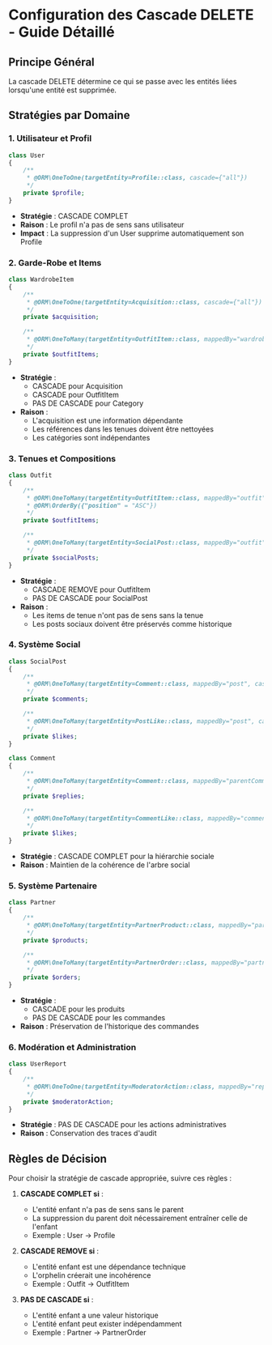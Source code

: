 # Configuration des Cascade DELETE - Guide Détaillé

## Principe Général
La cascade DELETE détermine ce qui se passe avec les entités liées lorsqu'une entité est supprimée.

## Stratégies par Domaine

### 1. Utilisateur et Profil
```php
class User
{
    /**
     * @ORM\OneToOne(targetEntity=Profile::class, cascade={"all"})
     */
    private $profile;
}
```
- **Stratégie** : CASCADE COMPLET
- **Raison** : Le profil n'a pas de sens sans utilisateur
- **Impact** : La suppression d'un User supprime automatiquement son Profile

### 2. Garde-Robe et Items
```php
class WardrobeItem
{
    /**
     * @ORM\OneToOne(targetEntity=Acquisition::class, cascade={"all"})
     */
    private $acquisition;

    /**
     * @ORM\OneToMany(targetEntity=OutfitItem::class, mappedBy="wardrobeItem", cascade={"remove"})
     */
    private $outfitItems;
}
```
- **Stratégie** : 
  - CASCADE pour Acquisition
  - CASCADE pour OutfitItem
  - PAS DE CASCADE pour Category
- **Raison** : 
  - L'acquisition est une information dépendante
  - Les références dans les tenues doivent être nettoyées
  - Les catégories sont indépendantes

### 3. Tenues et Compositions
```php
class Outfit
{
    /**
     * @ORM\OneToMany(targetEntity=OutfitItem::class, mappedBy="outfit", cascade={"persist", "remove"})
     * @ORM\OrderBy({"position" = "ASC"})
     */
    private $outfitItems;

    /**
     * @ORM\OneToMany(targetEntity=SocialPost::class, mappedBy="outfit", cascade={"persist"})
     */
    private $socialPosts;
}
```
- **Stratégie** :
  - CASCADE REMOVE pour OutfitItem
  - PAS DE CASCADE pour SocialPost
- **Raison** :
  - Les items de tenue n'ont pas de sens sans la tenue
  - Les posts sociaux doivent être préservés comme historique

### 4. Système Social
```php
class SocialPost
{
    /**
     * @ORM\OneToMany(targetEntity=Comment::class, mappedBy="post", cascade={"remove"})
     */
    private $comments;

    /**
     * @ORM\OneToMany(targetEntity=PostLike::class, mappedBy="post", cascade={"remove"})
     */
    private $likes;
}

class Comment
{
    /**
     * @ORM\OneToMany(targetEntity=Comment::class, mappedBy="parentComment", cascade={"remove"})
     */
    private $replies;

    /**
     * @ORM\OneToMany(targetEntity=CommentLike::class, mappedBy="comment", cascade={"remove"})
     */
    private $likes;
}
```
- **Stratégie** : CASCADE COMPLET pour la hiérarchie sociale
- **Raison** : Maintien de la cohérence de l'arbre social

### 5. Système Partenaire
```php
class Partner
{
    /**
     * @ORM\OneToMany(targetEntity=PartnerProduct::class, mappedBy="partner", cascade={"remove"})
     */
    private $products;

    /**
     * @ORM\OneToMany(targetEntity=PartnerOrder::class, mappedBy="partner")
     */
    private $orders;
}
```
- **Stratégie** :
  - CASCADE pour les produits
  - PAS DE CASCADE pour les commandes
- **Raison** : Préservation de l'historique des commandes

### 6. Modération et Administration
```php
class UserReport
{
    /**
     * @ORM\OneToOne(targetEntity=ModeratorAction::class, mappedBy="report", cascade={"persist"})
     */
    private $moderatorAction;
}
```
- **Stratégie** : PAS DE CASCADE pour les actions administratives
- **Raison** : Conservation des traces d'audit

## Règles de Décision

Pour choisir la stratégie de cascade appropriée, suivre ces règles :

1. **CASCADE COMPLET si** :
   - L'entité enfant n'a pas de sens sans le parent
   - La suppression du parent doit nécessairement entraîner celle de l'enfant
   - Exemple : User → Profile

2. **CASCADE REMOVE si** :
   - L'entité enfant est une dépendance technique
   - L'orphelin créerait une incohérence
   - Exemple : Outfit → OutfitItem

3. **PAS DE CASCADE si** :
   - L'entité enfant a une valeur historique
   - L'entité enfant peut exister indépendamment
   - Exemple : Partner → PartnerOrder
